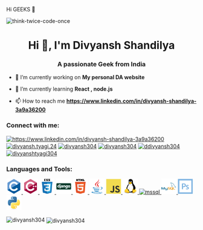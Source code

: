 Hi GEEKS 👋


![think-twice-code-once](https://user-images.githubusercontent.com/71786521/121464856-4b629880-c9d2-11eb-8660-a51752155098.jpg)


<h1 align="center">Hi 👋, I'm Divyansh Shandilya</h1>
<h3 align="center">A passionate Geek from India</h3>

- 🔭 I’m currently working on **My personal DA website**

- 🌱 I’m currently learning **React , node.js**

- 📫 How to reach me **https://www.linkedin.com/in/divyansh-shandilya-3a9a36200**

<h3 align="left">Connect with me:</h3>
<p align="left">
<a href="https://linkedin.com/in/https://www.linkedin.com/in/divyansh-shandilya-3a9a36200" target="blank"><img align="center" src="https://raw.githubusercontent.com/rahuldkjain/github-profile-readme-generator/master/src/images/icons/Social/linked-in-alt.svg" alt="https://www.linkedin.com/in/divyansh-shandilya-3a9a36200" height="30" width="40" /></a>
<a href="https://instagram.com/divyansh.tyagi.24" target="blank"><img align="center" src="https://raw.githubusercontent.com/rahuldkjain/github-profile-readme-generator/master/src/images/icons/Social/instagram.svg" alt="divyansh.tyagi.24" height="30" width="40" /></a>
<a href="https://www.codechef.com/users/divyansh304" target="blank"><img align="center" src="https://cdn.jsdelivr.net/npm/simple-icons@3.1.0/icons/codechef.svg" alt="divyansh304" height="30" width="40" /></a>
<a href="https://codeforces.com/profile/divyansh304" target="blank"><img align="center" src="https://cdn.jsdelivr.net/npm/simple-icons@3.0.1/icons/codeforces.svg" alt="divyansh304" height="30" width="40" /></a>
<a href="https://www.leetcode.com/ddivyansh304" target="blank"><img align="center" src="https://raw.githubusercontent.com/rahuldkjain/github-profile-readme-generator/master/src/images/icons/Social/leet-code.svg" alt="ddivyansh304" height="30" width="40" /></a>
<a href="https://auth.geeksforgeeks.org/user/divyanshtyagi304" target="blank"><img align="center" src="https://raw.githubusercontent.com/rahuldkjain/github-profile-readme-generator/master/src/images/icons/Social/geeks-for-geeks.svg" alt="divyanshtyagi304" height="30" width="40" /></a>
</p>

<h3 align="left">Languages and Tools:</h3>
<p align="left"> <a href="https://www.cprogramming.com/" target="_blank"> <img src="https://raw.githubusercontent.com/devicons/devicon/master/icons/c/c-original.svg" alt="c" width="40" height="40"/> </a> <a href="https://www.w3schools.com/cpp/" target="_blank"> <img src="https://raw.githubusercontent.com/devicons/devicon/master/icons/cplusplus/cplusplus-original.svg" alt="cplusplus" width="40" height="40"/> </a> <a href="https://www.w3schools.com/css/" target="_blank"> <img src="https://raw.githubusercontent.com/devicons/devicon/master/icons/css3/css3-original-wordmark.svg" alt="css3" width="40" height="40"/> </a> <a href="https://www.djangoproject.com/" target="_blank"> <img src="https://raw.githubusercontent.com/devicons/devicon/master/icons/django/django-original.svg" alt="django" width="40" height="40"/> </a> <a href="https://www.w3.org/html/" target="_blank"> <img src="https://raw.githubusercontent.com/devicons/devicon/master/icons/html5/html5-original-wordmark.svg" alt="html5" width="40" height="40"/> </a> <a href="https://www.java.com" target="_blank"> <img src="https://raw.githubusercontent.com/devicons/devicon/master/icons/java/java-original.svg" alt="java" width="40" height="40"/> </a> <a href="https://developer.mozilla.org/en-US/docs/Web/JavaScript" target="_blank"> <img src="https://raw.githubusercontent.com/devicons/devicon/master/icons/javascript/javascript-original.svg" alt="javascript" width="40" height="40"/> </a> <a href="https://www.linux.org/" target="_blank"> <img src="https://raw.githubusercontent.com/devicons/devicon/master/icons/linux/linux-original.svg" alt="linux" width="40" height="40"/> </a> <a href="https://www.microsoft.com/en-us/sql-server" target="_blank"> <img src="https://www.svgrepo.com/show/303229/microsoft-sql-server-logo.svg" alt="mssql" width="40" height="40"/> </a> <a href="https://www.mysql.com/" target="_blank"> <img src="https://raw.githubusercontent.com/devicons/devicon/master/icons/mysql/mysql-original-wordmark.svg" alt="mysql" width="40" height="40"/> </a> <a href="https://www.photoshop.com/en" target="_blank"> <img src="https://raw.githubusercontent.com/devicons/devicon/master/icons/photoshop/photoshop-line.svg" alt="photoshop" width="40" height="40"/> </a> <a href="https://www.python.org" target="_blank"> <img src="https://raw.githubusercontent.com/devicons/devicon/master/icons/python/python-original.svg" alt="python" width="40" height="40"/> </a> </p>

<p><img align="left" src="https://github-readme-stats.vercel.app/api/top-langs?username=divyansh304&show_icons=true&locale=en&layout=compact" alt="divyansh304" /></p>

<p>&nbsp;<img align="center" src="https://github-readme-stats.vercel.app/api?username=divyansh304&show_icons=true&locale=en" alt="divyansh304" /></p>


